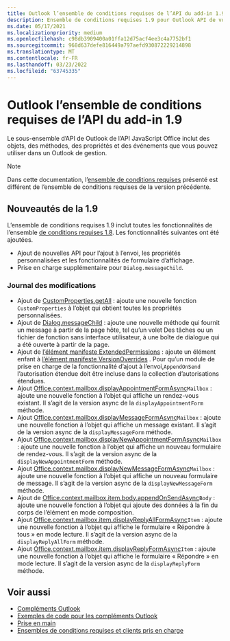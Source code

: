 ```yaml
---
title: Outlook l’ensemble de conditions requises de l’API du add-in 1.9
description: Ensemble de conditions requises 1.9 pour Outlook API de votre application.
ms.date: 05/17/2021
ms.localizationpriority: medium
ms.openlocfilehash: c98db3909400a01ffa12d75acf4ee3c4a7752bf1
ms.sourcegitcommit: 968d637defe816449a797aefd930872229214898
ms.translationtype: MT
ms.contentlocale: fr-FR
ms.lasthandoff: 03/23/2022
ms.locfileid: "63745335"
---
```

# <a name="outlook-add-in-api-requirement-set-19"></a>Outlook l’ensemble de conditions requises de l’API du add-in 1.9

Le sous-ensemble d’API de Outlook de l’API JavaScript Office inclut des objets, des méthodes, des propriétés et des événements que vous pouvez utiliser dans un Outlook de gestion.

> [!NOTE]
> Dans cette documentation, l’[ensemble de conditions requises](../../requirement-sets/outlook-api-requirement-sets.md) présenté est différent de l’ensemble de conditions requises de la version précédente.

## <a name="whats-new-in-19"></a>Nouveautés de la 1.9

L’ensemble de conditions requises 1.9 inclut toutes les fonctionnalités de l’ensemble [de conditions requises 1.8](../requirement-set-1.8/outlook-requirement-set-1.8.md). Les fonctionnalités suivantes ont été ajoutées.

- Ajout de nouvelles API pour l’ajout à l’envoi, les propriétés personnalisées et les fonctionnalités de formulaire d’affichage.
- Prise en charge supplémentaire pour `Dialog.messageChild`.

### <a name="change-log"></a>Journal des modifications

- Ajout de [CustomProperties.getAll](/javascript/api/outlook/office.customproperties?view=outlook-js-1.9&preserve-view=true#outlook-office-customproperties-getall-member(1)) : ajoute une nouvelle fonction `CustomProperties` à l’objet qui obtient toutes les propriétés personnalisées.
- Ajout de [Dialog.messageChild](../../../develop/dialog-api-in-office-add-ins.md#pass-information-to-the-dialog-box) : ajoute une nouvelle méthode qui fournit un message à partir de la page hôte, tel qu’un volet Des tâches ou un fichier de fonction sans interface utilisateur, à une boîte de dialogue qui a été ouverte à partir de la page.
- Ajout de [l’élément manifeste ExtendedPermissions](../../manifest/extendedpermissions.md) : ajoute un élément enfant à [l’élément manifeste VersionOverrides](../../manifest/versionoverrides.md) . Pour qu’un module de prise en charge de la fonctionnalité d’ajout à l’envoi[,](../../../outlook/append-on-send.md)`AppendOnSend` l’autorisation étendue doit être incluse dans la collection d’autorisations étendues.
- Ajout [Office.context.mailbox.displayAppointmentFormAsync](/javascript/api/outlook/office.mailbox?view=outlook-js-1.9&preserve-view=true#outlook-office-mailbox-displayappointmentformasync-member(1))`Mailbox` : ajoute une nouvelle fonction à l’objet qui affiche un rendez-vous existant. Il s’agit de la version async de la `displayAppointmentForm` méthode.
- Ajout [Office.context.mailbox.displayMessageFormAsync](/javascript/api/outlook/office.mailbox?view=outlook-js-1.9&preserve-view=true#outlook-office-mailbox-displaymessageformasync-member(1))`Mailbox` : ajoute une nouvelle fonction à l’objet qui affiche un message existant. Il s’agit de la version async de la `displayMessageForm` méthode.
- Ajout [Office.context.mailbox.displayNewAppointmentFormAsync](/javascript/api/outlook/office.mailbox?view=outlook-js-1.9&preserve-view=true#outlook-office-mailbox-displaynewappointmentformasync-member(1))`Mailbox` : ajoute une nouvelle fonction à l’objet qui affiche un nouveau formulaire de rendez-vous. Il s’agit de la version async de la `displayNewAppointmentForm` méthode.
- Ajout [Office.context.mailbox.displayNewMessageFormAsync](/javascript/api/outlook/office.mailbox?view=outlook-js-1.9&preserve-view=true#outlook-office-mailbox-displaynewmessageformasync-member(1))`Mailbox` : ajoute une nouvelle fonction à l’objet qui affiche un nouveau formulaire de message. Il s’agit de la version async de la `displayNewMessageForm` méthode.
- Ajout de [Office.context.mailbox.item.body.appendOnSendAsync](/javascript/api/outlook/office.body?view=outlook-js-1.9&preserve-view=true#outlook-office-body-appendonsendasync-member(1))`Body` : ajoute une nouvelle fonction à l’objet qui ajoute des données à la fin du corps de l’élément en mode composition.
- Ajout [Office.context.mailbox.item.displayReplyAllFormAsync](office.context.mailbox.item.md#methods)`Item` : ajoute une nouvelle fonction à l’objet qui affiche le formulaire « Répondre à tous » en mode lecture. Il s’agit de la version async de la `displayReplyAllForm` méthode.
- Ajout [Office.context.mailbox.item.displayReplyFormAsync](office.context.mailbox.item.md#methods)`Item` : ajoute une nouvelle fonction à l’objet qui affiche le formulaire « Répondre » en mode lecture. Il s’agit de la version async de la `displayReplyForm` méthode.

## <a name="see-also"></a>Voir aussi

- [Compléments Outlook](../../../outlook/outlook-add-ins-overview.md)
- [Exemples de code pour les compléments Outlook](https://developer.microsoft.com/outlook/gallery/?filterBy=Outlook,Samples,Add-ins)
- [Prise en main](../../../quickstarts/outlook-quickstart.md)
- [Ensembles de conditions requises et clients pris en charge](../../requirement-sets/outlook-api-requirement-sets.md)
